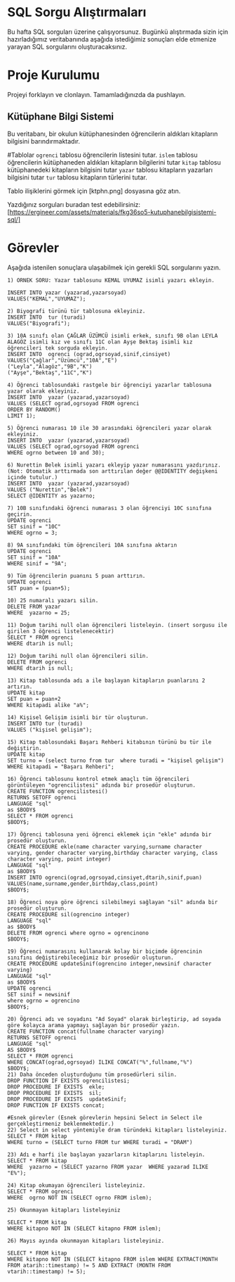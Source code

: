 # SQL Sorgu Alıştırmaları

Bu hafta SQL sorguları üzerine çalışıyorsunuz. Bugünkü alıştırmada sizin için hazırladığımız veritabanında aşağıda istediğimiz sonuçları elde etmenize yarayan SQL sorgularını oluşturacaksınız.

# Proje Kurulumu
Projeyi forklayın ve clonlayın. Tamamladığınızda da pushlayın.

## Kütüphane Bilgi Sistemi

Bu veritabanı, bir okulun kütüphanesinden öğrencilerin aldıkları kitapların bilgisini barındırmaktadır.

#Tablolar 
`ogrenci` tablosu öğrencilerin listesini tutar.
`islem` tablosu öğrencilerin kütüphaneden aldıkları kitapların bilgilerini tutar
`kitap` tablosu kütüphanedeki kitapların bilgisini tutar
`yazar` tablosu kitapların yazarları bilgisini tutar
`tur` tablosu kitapların türlerini tutar.

Tablo ilişiklerini görmek için [ktphn.png] dosyasına göz atın.

Yazdığınız sorguları buradan test edebilirsiniz: [https://ergineer.com/assets/materials/fkg36so5-kutuphanebilgisistemi-sql/]



# Görevler
Aşağıda istenilen sonuçlara ulaşabilmek için gerekli SQL sorgularını yazın. 



	1) ÖRNEK SORU: Yazar tablosunu KEMAL UYUMAZ isimli yazarı ekleyin.
	
	INSERT INTO yazar (yazarad,yazarsoyad)
	VALUES("KEMAL","UYUMAZ");
	
	2) Biyografi türünü tür tablosuna ekleyiniz.
	INSERT INTO  tur (turadi)
	VALUES("Biyografi");
	
	3) 10A sınıfı olan ÇAĞLAR ÜZÜMCÜ isimli erkek, sınıfı 9B olan LEYLA ALAGÖZ isimli kız ve sınıfı 11C olan Ayşe Bektaş isimli kız öğrencileri tek sorguda ekleyin. 
	INSERT INTO  ogrenci (ograd,ogrsoyad,sinif,cinsiyet)
 	VALUES("Çağlar","Üzümcü","10A","E")
	("Leyla","Alagöz","9B","K")
	("Ayşe","Bektaş","11C","K")
	
	4) Öğrenci tablosundaki rastgele bir öğrenciyi yazarlar tablosuna yazar olarak ekleyiniz.
	INSERT INTO  yazar (yazarad,yazarsoyad)
 	VALUES (SELECT ograd,ogrsoyad FROM ogrenci
	ORDER BY RANDOM()
	LIMIT 1);
	
	5) Öğrenci numarası 10 ile 30 arasındaki öğrencileri yazar olarak ekleyiniz.
	INSERT INTO  yazar (yazarad,yazarsoyad)
	VALUES (SELECT ograd,ogrsoyad FROM ogrenci
	WHERE ogrno between 10 and 30);
	
	6) Nurettin Belek isimli yazarı ekleyip yazar numarasını yazdırınız.
	(Not: Otomatik arttırmada son arttırılan değer @@IDENTITY değişkeni içinde tutulur.)
	INSERT INTO  yazar (yazarad,yazarsoyad)
	VALUES ("Nurettin","Belek")
	SELECT @IDENTITY as yazarno;
	
	7) 10B sınıfındaki öğrenci numarası 3 olan öğrenciyi 10C sınıfına geçirin.
	UPDATE ogrenci
	SET sinif = "10C"
	WHERE ogrno = 3;
	
	8) 9A sınıfındaki tüm öğrencileri 10A sınıfına aktarın
	UPDATE ogrenci
	SET sinif = "10A"
	WHERE sinif = "9A";
	
	9) Tüm öğrencilerin puanını 5 puan arttırın.
	UPDATE ogrenci
	SET puan = (puan+5);
	
	10) 25 numaralı yazarı silin.
	DELETE FROM yazar
	WHERE  yazarno = 25;

	11) Doğum tarihi null olan öğrencileri listeleyin. (insert sorgusu ile girilen 3 öğrenci listelenecektir)
	SELECT * FROM ogrenci
	WHERE dtarih is null;
	
	12) Doğum tarihi null olan öğrencileri silin. 
	DELETE FROM ogrenci
	WHERE dtarih is null;
	
	13) Kitap tablosunda adı a ile başlayan kitapların puanlarını 2 artırın.
	UPDATE kitap
	SET puan = puan+2
	WHERE kitapadi alike "a%";
	
	14) Kişisel Gelişim isimli bir tür oluşturun.
	INSERT INTO tur (turadi)
	VALUES ("kişisel gelişim");
	
	15) Kitap tablosundaki Başarı Rehberi kitabının türünü bu tür ile değiştirin.
	UPDATE kitap
	SET turno = (select turno from tur  where turadi = "kişisel gelişim")
	WHERE kitapadi = "Başarı Rehberi";
	
	16) Öğrenci tablosunu kontrol etmek amaçlı tüm öğrencileri görüntüleyen "ogrencilistesi" adında bir prosedür oluşturun.
	CREATE FUNCTION ogrencilistesi()
 	RETURNS SETOFF ogrenci
  	LANGUAGE "sql"
 	as $BODY$
	SELECT * FROM ogrenci
	$BODY$;
	
	17) Öğrenci tablosuna yeni öğrenci eklemek için "ekle" adında bir prosedür oluşturun.
	CREATE PROCEDURE ekle(name character varying,surname character varying, gender character varying,birthday character varying, class character varying, point integer)
  	LANGUAGE "sql"
 	as $BODY$
	INSERT INTO ogrenci(ograd,ogrsoyad,cinsiyet,dtarih,sinif,puan)
	VALUES(name,surname,gender,birthday,class,point)
	$BODY$;
	
	18) Öğrenci noya göre öğrenci silebilmeyi sağlayan "sil" adında bir prosedür oluşturun.
	CREATE PROCEDURE sil(ogrencino integer)
	LANGUAGE "sql"
	as $BODY$
	DELETE FROM ogrenci where ogrno = ogrencinono
	$BODY$;
	
	19) Öğrenci numarasını kullanarak kolay bir biçimde öğrencinin sınıfını değiştirebileceğimiz bir prosedür oluşturun.
	CREATE PROCEDURE updateSinif(ogrencino integer,newsinif character varying)
	LANGUAGE "sql"
	as $BODY$
	UPDATE ogrenci
	SET sinif = newsinif
	where ogrno = ogrencino
	$BODY$;
	
	20) Öğrenci adı ve soyadını "Ad Soyad" olarak birleştirip, ad soyada göre kolayca arama yapmayı sağlayan bir prosedür yazın.
	CREATE FUNCTION concat(fullname character varying)
 	RETURNS SETOFF ogrenci
	LANGUAGE "sql"
	AS $BODY$
	SELECT * FROM ogrenci
	WHERE CONCAT(ograd,ogrsoyad) ILIKE CONCAT("%",fullname,"%")
	$BODY$;
	21) Daha önceden oluşturduğunu tüm prosedürleri silin.
	DROP FUNCTION IF EXISTS ogrencilistesi;
	DROP PROCEDURE IF EXISTS  ekle;
	DROP PROCEDURE IF EXISTS  sil;
	DROP PROCEDURE IF EXISTS  updateSinif;
	DROP FUNCTION IF EXISTS concat;
	
	#Esnek görevler (Esnek görevlerin hepsini Select in Select ile gerçekleştirmeniz beklenmektedir.)
	22) Select in select yöntemiyle dram türündeki kitapları listeleyiniz.
	SELECT * FROM kitap
	WHERE turno = (SELECT turno FROM tur WHERE turadi = "DRAM")
	
	23) Adı e harfi ile başlayan yazarların kitaplarını listeleyin.
	SELECT * FROM kitap
	WHERE  yazarno = (SELECT yazarno FROM yazar  WHERE yazarad ILIKE "E%");
	
	24) Kitap okumayan öğrencileri listeleyiniz.
	SELECT * FROM ogrenci 
 	WHERE  ogrno NOT IN (SELECT ogrno FROM islem);
	
	25) Okunmayan kitapları listeleyiniz

	SELECT * FROM kitap 
 	WHERE kitapno NOT IN (SELECT kitapno FROM islem);
 
	26) Mayıs ayında okunmayan kitapları listeleyiniz.
 
	SELECT * FROM kitap 
 	WHERE kitapno NOT IN (SELECT kitapno FROM islem WHERE EXTRACT(MONTH FROM atarih::timestamp) != 5 AND EXTRACT (MONTH FROM vtarih::timestamp) != 5);

 
